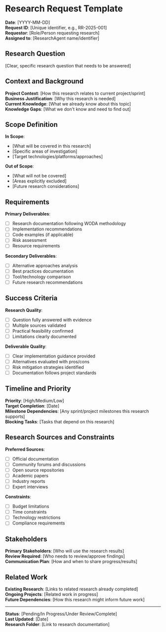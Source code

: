 # Research Request Template

**Date**: [YYYY-MM-DD]  
**Request ID**: [Unique identifier, e.g., RR-2025-001]  
**Requestor**: [Role/Person requesting research]  
**Assigned to**: [ResearchAgent name/identifier]

## Research Question
[Clear, specific research question that needs to be answered]

## Context and Background
**Project Context**: [How this research relates to current project/sprint]  
**Business Justification**: [Why this research is needed]  
**Current Knowledge**: [What we already know about this topic]  
**Knowledge Gaps**: [What we don't know and need to find out]

## Scope Definition
**In Scope**:
- [What will be covered in this research]
- [Specific areas of investigation]
- [Target technologies/platforms/approaches]

**Out of Scope**:
- [What will not be covered]
- [Areas explicitly excluded]
- [Future research considerations]

## Requirements
**Primary Deliverables**:
- [ ] Research documentation following WODA methodology
- [ ] Implementation recommendations
- [ ] Code examples (if applicable)
- [ ] Risk assessment
- [ ] Resource requirements

**Secondary Deliverables**:
- [ ] Alternative approaches analysis
- [ ] Best practices documentation
- [ ] Tool/technology comparison
- [ ] Future research recommendations

## Success Criteria
**Research Quality**:
- [ ] Question fully answered with evidence
- [ ] Multiple sources validated
- [ ] Practical feasibility confirmed
- [ ] Limitations clearly documented

**Deliverable Quality**:
- [ ] Clear implementation guidance provided
- [ ] Alternatives evaluated with pros/cons
- [ ] Risk mitigation strategies identified
- [ ] Documentation follows project standards

## Timeline and Priority
**Priority**: [High/Medium/Low]  
**Target Completion**: [Date]  
**Milestone Dependencies**: [Any sprint/project milestones this research supports]  
**Blocking Tasks**: [Tasks that depend on this research]

## Research Sources and Constraints
**Preferred Sources**:
- [ ] Official documentation
- [ ] Community forums and discussions
- [ ] Open source repositories
- [ ] Academic papers
- [ ] Industry reports
- [ ] Expert interviews

**Constraints**:
- [ ] Budget limitations
- [ ] Time constraints
- [ ] Technology restrictions
- [ ] Compliance requirements

## Stakeholders
**Primary Stakeholders**: [Who will use the research results]  
**Review Required**: [Who needs to review/approve findings]  
**Communication Plan**: [How and when to share progress/results]

## Related Work
**Existing Research**: [Links to related research already completed]  
**Ongoing Projects**: [Related work in progress]  
**Future Dependencies**: [How this research might inform future work]

---

**Status**: [Pending/In Progress/Under Review/Complete]  
**Last Updated**: [Date]  
**Research Folder**: [Link to research documentation]
